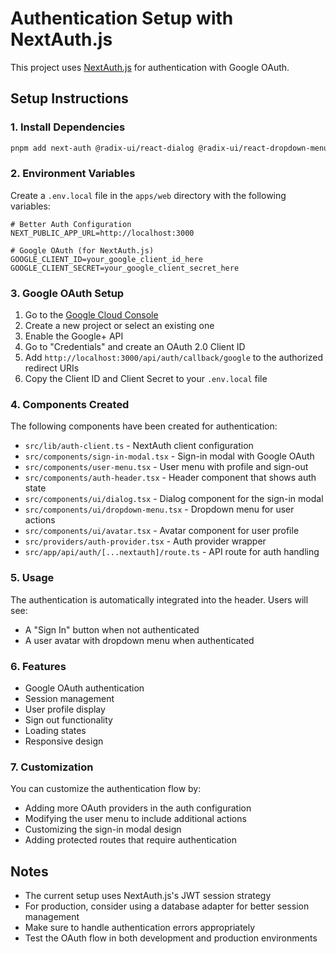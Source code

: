 # Authentication Setup with NextAuth.js

This project uses [NextAuth.js](https://next-auth.js.org/) for authentication with Google OAuth.

## Setup Instructions

### 1. Install Dependencies

```bash
pnpm add next-auth @radix-ui/react-dialog @radix-ui/react-dropdown-menu @radix-ui/react-avatar
```

### 2. Environment Variables

Create a `.env.local` file in the `apps/web` directory with the following variables:

```env
# Better Auth Configuration
NEXT_PUBLIC_APP_URL=http://localhost:3000

# Google OAuth (for NextAuth.js)
GOOGLE_CLIENT_ID=your_google_client_id_here
GOOGLE_CLIENT_SECRET=your_google_client_secret_here
```

### 3. Google OAuth Setup

1. Go to the [Google Cloud Console](https://console.cloud.google.com/)
2. Create a new project or select an existing one
3. Enable the Google+ API
4. Go to "Credentials" and create an OAuth 2.0 Client ID
5. Add `http://localhost:3000/api/auth/callback/google` to the authorized redirect URIs
6. Copy the Client ID and Client Secret to your `.env.local` file

### 4. Components Created

The following components have been created for authentication:

- `src/lib/auth-client.ts` - NextAuth client configuration
- `src/components/sign-in-modal.tsx` - Sign-in modal with Google OAuth
- `src/components/user-menu.tsx` - User menu with profile and sign-out
- `src/components/auth-header.tsx` - Header component that shows auth state
- `src/components/ui/dialog.tsx` - Dialog component for the sign-in modal
- `src/components/ui/dropdown-menu.tsx` - Dropdown menu for user actions
- `src/components/ui/avatar.tsx` - Avatar component for user profile
- `src/providers/auth-provider.tsx` - Auth provider wrapper
- `src/app/api/auth/[...nextauth]/route.ts` - API route for auth handling

### 5. Usage

The authentication is automatically integrated into the header. Users will see:
- A "Sign In" button when not authenticated
- A user avatar with dropdown menu when authenticated

### 6. Features

- Google OAuth authentication
- Session management
- User profile display
- Sign out functionality
- Loading states
- Responsive design

### 7. Customization

You can customize the authentication flow by:
- Adding more OAuth providers in the auth configuration
- Modifying the user menu to include additional actions
- Customizing the sign-in modal design
- Adding protected routes that require authentication

## Notes

- The current setup uses NextAuth.js's JWT session strategy
- For production, consider using a database adapter for better session management
- Make sure to handle authentication errors appropriately
- Test the OAuth flow in both development and production environments 